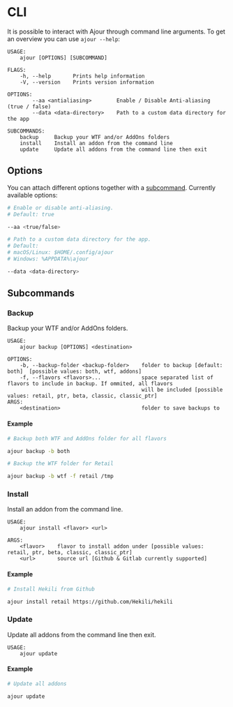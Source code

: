 <!-- markdownlint-disable MD024 -->

# CLI

It is possible to interact with Ajour through command line arguments.
To get an overview you can use `ajour --help`:

```text
USAGE:
    ajour [OPTIONS] [SUBCOMMAND]

FLAGS:
    -h, --help       Prints help information
    -V, --version    Prints version information

OPTIONS:
        --aa <antialiasing>        Enable / Disable Anti-aliasing (true / false)
        --data <data-directory>    Path to a custom data directory for the app

SUBCOMMANDS:
    backup     Backup your WTF and/or AddOns folders
    install    Install an addon from the command line
    update     Update all addons from the command line then exit
```

## Options

You can attach different options together with a [subcommand](#subcommands).
Currently available options:

```sh
# Enable or disable anti-aliasing.
# Default: true

--aa <true/false>

# Path to a custom data directory for the app.
# Default:
# macOS/Linux: $HOME/.config/ajour
# Windows: %APPDATA%\ajour

--data <data-directory>
```

## Subcommands

### Backup

Backup your WTF and/or AddOns folders.

```text
USAGE:
    ajour backup [OPTIONS] <destination>

OPTIONS:
    -b, --backup-folder <backup-folder>    folder to backup [default: both]  [possible values: both, wtf, addons]
    -f, --flavors <flavors>...             space separated list of flavors to include in backup. If ommited, all flavors
                                           will be included [possible values: retail, ptr, beta, classic, classic_ptr]
ARGS:
    <destination>                          folder to save backups to
```

#### Example

```sh
# Backup both WTF and AddOns folder for all flavors

ajour backup -b both

# Backup the WTF folder for Retail

ajour backup -b wtf -f retail /tmp
```

### Install

Install an addon from the command line.

```text
USAGE:
    ajour install <flavor> <url>

ARGS:
    <flavor>    flavor to install addon under [possible values: retail, ptr, beta, classic, classic_ptr]
    <url>       source url [Github & Gitlab currently supported]
```

#### Example

```sh
# Install Hekili from Github

ajour install retail https://github.com/Hekili/hekili
```

### Update

Update all addons from the command line then exit.

```text
USAGE:
    ajour update
```

#### Example

```sh
# Update all addons

ajour update
```
